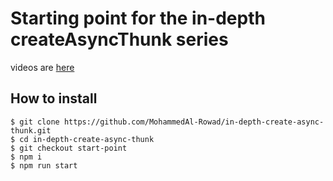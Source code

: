 # Starting point for the in-depth createAsyncThunk series

videos are [here](https://youtube.com/playlist?list=PLM0LBHjz37LW_Wz3DPoT5-bm1btrBD1bu)


## How to install 

```cms
$ git clone https://github.com/MohammedAl-Rowad/in-depth-create-async-thunk.git
$ cd in-depth-create-async-thunk
$ git checkout start-point
$ npm i
$ npm run start
```